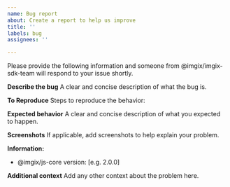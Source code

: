 ```yaml
---
name: Bug report
about: Create a report to help us improve
title: ''
labels: bug
assignees: ''

---
```


Please provide the following information and someone from @imgix/imgix-sdk-team will respond to your issue shortly.

**Describe the bug**
A clear and concise description of what the bug is.

**To Reproduce**
Steps to reproduce the behavior:

**Expected behavior**
A clear and concise description of what you expected to happen.

**Screenshots**
If applicable, add screenshots to help explain your problem.

**Information:**
 - @imgix/js-core version: [e.g. 2.0.0]

**Additional context**
Add any other context about the problem here.
